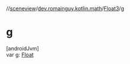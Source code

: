//[sceneview](../../../index.md)/[dev.romainguy.kotlin.math](../index.md)/[Float3](index.md)/[g](g.md)

# g

[androidJvm]\
var [g](g.md): [Float](https://kotlinlang.org/api/latest/jvm/stdlib/kotlin/-float/index.html)
